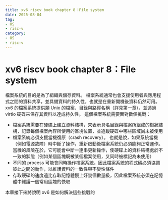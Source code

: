 ```yaml
---
title: xv6 riscv book chapter 8：File system
date: 2025-08-04
tag: 
- OS
- risc-v
category: 
- OS
- risc-v
---
```


# xv6 riscv book chapter 8：File system

檔案系統的目的是為了組織與儲存資料。 檔案系統通常也會支援使用者與應用程式之間的資料共享，並具備資料的持久性，也就是在重新開機後資料仍然可用。 xv6 的檔案系統提供類 Unix 的檔案、目錄與路徑名稱（詳見第一章），並透過 virtio 硬碟來保存其資料以達成持久性。 這個檔案系統需要面對數個挑戰：

- 檔案系統需要在硬碟上建立資料結構，來表示具名目錄與檔案所組成的樹狀結構，記錄每個檔案內容所使用的區塊位置，並追蹤硬碟中哪些區域尚未被使用
- 檔案系統必須支援當機復原（crash recovery）。 也就是說，如果系統當機（例如電源故障）時中斷了操作，重新啟動後檔案系統仍必須能夠正常運作。 當機的風險在於，它可能會中斷一連串更新操作，使硬碟上的資料結構處於不一致的狀態（例如某個區塊既被某個檔案使用，又同時被標記為未使用）
- 不同的 process 可能會同時操作檔案系統，因此檔案系統的程式碼必須協調彼此之間的動作，以維護資料的一致性與不變性條件
- 存取硬碟的速度遠比存取記憶體慢上好幾個數量級，因此檔案系統必須在記憶體中維護一個常用區塊的快取

本章接下來將說明 xv6 是如何解決這些挑戰的
